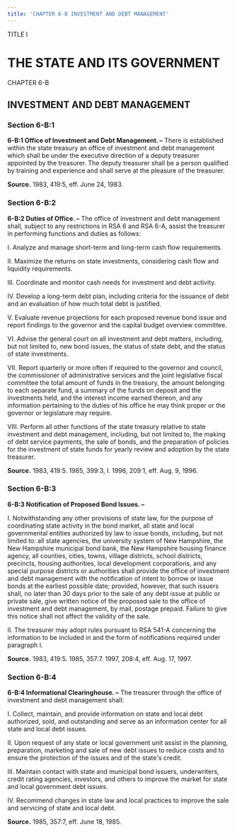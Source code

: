 ```yaml
---
title: 'CHAPTER 6-B INVESTMENT AND DEBT MANAGEMENT'
---
```


TITLE I
                                             
THE STATE AND ITS GOVERNMENT
============================

CHAPTER 6-B
                                             
INVESTMENT AND DEBT MANAGEMENT
------------------------------

### Section 6-B:1

 **6-B:1 Office of Investment and Debt Management. –** There is
established within the state treasury an office of investment and debt
management which shall be under the executive direction of a deputy
treasurer appointed by the treasurer. The deputy treasurer shall be a
person qualified by training and experience and shall serve at the
pleasure of the treasurer.

**Source.** 1983, 419:5, eff. June 24, 1983.

### Section 6-B:2

 **6-B:2 Duties of Office. –** The office of investment and debt
management shall, subject to any restrictions in RSA 6 and RSA 6-A,
assist the treasurer in performing functions and duties as follows:
                                             
 I. Analyze and manage short-term and long-term cash flow
requirements.
                                             
 II. Maximize the returns on state investments, considering cash flow
and liquidity requirements.
                                             
 III. Coordinate and monitor cash needs for investment and debt
activity.
                                             
 IV. Develop a long-term debt plan, including criteria for the
issuance of debt and an evaluation of how much total debt is justified.
                                             
 V. Evaluate revenue projections for each proposed revenue bond issue
and report findings to the governor and the capital budget overview
committee.
                                             
 VI. Advise the general court on all investment and debt matters,
including, but not limited to, new bond issues, the status of state
debt, and the status of state investments.
                                             
 VII. Report quarterly or more often if required to the governor and
council, the commissioner of administrative services and the joint
legislative fiscal committee the total amount of funds in the treasury,
the amount belonging to each separate fund, a summary of the funds on
deposit and the investments held, and the interest income earned
thereon, and any information pertaining to the duties of his office he
may think proper or the governor or legislature may require.
                                             
 VIII. Perform all other functions of the state treasury relative to
state investment and debt management, including, but not limited to, the
making of debt service payments, the sale of bonds, and the preparation
of policies for the investment of state funds for yearly review and
adoption by the state treasurer.

**Source.** 1983, 419:5. 1985, 399:3, I. 1996, 209:1, eff. Aug. 9, 1996.

### Section 6-B:3

 **6-B:3 Notification of Proposed Bond Issues. –**
                                             
 I. Notwithstanding any other provisions of state law, for the
purpose of coordinating state activity in the bond market, all state and
local governmental entities authorized by law to issue bonds, including,
but not limited to: all state agencies, the university system of New
Hampshire, the New Hampshire municipal bond bank, the New Hampshire
housing finance agency, all counties, cities, towns, village districts,
school districts, precincts, housing authorities, local development
corporations, and any special purpose districts or authorities shall
provide the office of investment and debt management with the
notification of intent to borrow or issue bonds at the earliest possible
date; provided, however, that such issuers shall, no later than 30 days
prior to the sale of any debt issue at public or private sale, give
written notice of the proposed sale to the office of investment and debt
management, by mail, postage prepaid. Failure to give this notice shall
not affect the validity of the sale.
                                             
 II. The treasurer may adopt rules pursuant to RSA 541-A concerning
the information to be included in and the form of notifications required
under paragraph I.

**Source.** 1983, 419:5. 1985, 357:7. 1997, 208:4, eff. Aug. 17, 1997.

### Section 6-B:4

 **6-B:4 Informational Clearinghouse. –** The treasurer through the
office of investment and debt management shall:
                                             
 I. Collect, maintain, and provide information on state and local
debt authorized, sold, and outstanding and serve as an information
center for all state and local debt issues.
                                             
 II. Upon request of any state or local government unit assist in the
planning, preparation, marketing and sale of new debt issues to reduce
costs and to ensure the protection of the issues and of the state's
credit.
                                             
 III. Maintain contact with state and municipal bond issuers,
underwriters, credit rating agencies, investors, and others to improve
the market for state and local government debt issues.
                                             
 IV. Recommend changes in state law and local practices to improve
the sale and servicing of state and local debt.

**Source.** 1985, 357:7, eff. June 18, 1985.
